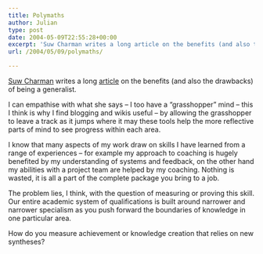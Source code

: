 ```yaml
---
title: Polymaths
author: Julian
type: post
date: 2004-05-09T22:55:28+00:00
excerpt: 'Suw Charman writes a long article on the benefits (and also the drawbacks) of being a generalist.  I can empathise with this and wonder how we could better measure and recognise the contributions of generalists...'
url: /2004/05/09/polymaths/

---
```

[Suw Charman][1] writes a long [article][2] on the benefits (and also the drawbacks) of being a generalist. 

I can empathise with what she says &#8211; I too have a &#8220;grasshopper&#8221; mind &#8211; this I think is why I find blogging and wikis useful &#8211; by allowing the grasshopper to leave a track as it jumps where it may these tools help the more reflective parts of mind to see progress within each area.

I know that many aspects of my work draw on skills I have learned from a range of experiences &#8211; for example my approach to coaching is hugely benefited by my understanding of systems and feedback, on the other hand my abilities with a project team are helped by my coaching. Nothing is wasted, it is all a part of the complete package you bring to a job.

The problem lies, I think, with the question of measuring or proving this skill. Our entire academic system of qualifications is built around narrower and narrower specialism as you push forward the boundaries of knowledge in one particular area. 

How do you measure achievement or knowledge creation that relies on new syntheses?

 [1]: https://chocnvodka.blogware.com/blog
 [2]: https://chocnvodka.blogware.com/blog/_archives/2004/5/8/54483.html